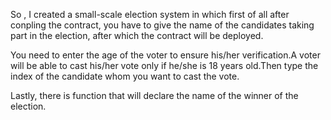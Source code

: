 So , I created a small-scale election system in which first of all after conpling the contract, you have to give the name of the candidates taking part in the election, after which the contract will be deployed.

You need to enter the age of the voter to ensure his/her verification.A voter will be able to cast his/her vote only if he/she is 18 years old.Then type the index of the candidate whom you want to cast the vote.

Lastly, there is function that will declare the name of the winner of the election.